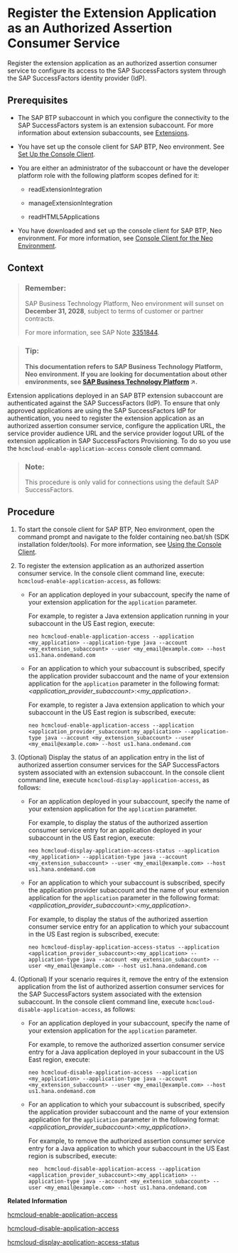 <!-- loio47c4bfff70e94491a82353ddc66eb9a1 -->

# Register the Extension Application as an Authorized Assertion Consumer Service

Register the extension application as an authorized assertion consumer service to configure its access to the SAP SuccessFactors system through the SAP SuccessFactors identity provider \(IdP\).



## Prerequisites

-   The SAP BTP subaccount in which you configure the connectivity to the SAP SuccessFactors system is an extension subaccount. For more information about extension subaccounts, see [Extensions](https://help.sap.com/viewer/65de2977205c403bbc107264b8eccf4b/Cloud/en-US/08b1effc53634890a525f945017e2edc.html).
-   You have set up the console client for SAP BTP, Neo environment. See [Set Up the Console Client](../30-development-neo/set-up-the-console-client-7613dee.md).
-   You are either an administrator of the subaccount or have the developer platform role with the following platform scopes defined for it:
    -   readExtensionIntegration

    -   manageExtensionIntegration

    -   readHTML5Applications


-   You have downloaded and set up the console client for SAP BTP, Neo environment. For more information, see [Console Client for the Neo Environment](../50-administration-and-ops-neo/console-client-for-the-neo-environment-7613230.md).




## Context

> ### Remember:  
> SAP Business Technology Platform, Neo environment will sunset on **December 31, 2028**, subject to terms of customer or partner contracts.
> 
> For more information, see SAP Note [3351844](https://me.sap.com/notes/3351844).

> ### Tip:  
> **This documentation refers to SAP Business Technology Platform, Neo environment. If you are looking for documentation about other environments, see [SAP Business Technology Platform](https://help.sap.com/viewer/65de2977205c403bbc107264b8eccf4b/Cloud/en-US/6a2c1ab5a31b4ed9a2ce17a5329e1dd8.html "SAP Business Technology Platform (SAP BTP) is an integrated offering comprised of four technology portfolios: database and data management, application development and integration, analytics, and intelligent technologies. The platform offers users the ability to turn data into business value, compose end-to-end business processes, and build and extend SAP applications quickly.") :arrow_upper_right:.**

Extension applications deployed in an SAP BTP extension subaccount are authenticated against the SAP SuccessFactors \(IdP\). To ensure that only approved applications are using the SAP SuccessFactors IdP for authentication, you need to register the extension application as an authorized assertion consumer service, configure the application URL, the service provider audience URL and the service provider logout URL of the extension application in SAP SuccessFactors Provisioning. To do so you use the `hcmcloud-enable-application-access` console client command.

> ### Note:  
> This procedure is only valid for connections using the default SAP SuccessFactors.



## Procedure

1.  To start the console client for SAP BTP, Neo environment, open the command prompt and navigate to the folder containing neo.bat/sh \(SDK installation folder/tools\). For more information, see [Using the Console Client](../50-administration-and-ops-neo/using-the-console-client-8900b22.md).

2.  To register the extension application as an authorized assertion consumer service. In the console client command line, execute: `hcmcloud-enable-application-access`, as follows:

    -   For an application deployed in your subaccount, specify the name of your extension application for the `application` parameter.

        For example, to register a Java extension application running in your subaccount in the US East region, execute:

        ```
        neo hcmcloud-enable-application-access --application <my_application> --application-type java --account <my_extension_subaccount> --user <my_email@example.com> --host us1.hana.ondemand.com
        ```

    -   For an application to which your subaccount is subscribed, specify the application provider subaccount and the name of your extension application for the `application` parameter in the following format: *<application\_provider\_subaccount\>*:*<my\_application\>*.

        For example, to register a Java extension application to which your subaccount in the US East region is subscribed, execute:

        ```
        neo hcmcloud-enable-application-access --application <application_provider_subaccount:my_application> --application-type java --account <my_extension_subaccount> --user <my_email@example.com> --host us1.hana.ondemand.com
        ```


3.  \(Optional\) Display the status of an application entry in the list of authorized assertion consumer services for the SAP SuccessFactors system associated with an extension subaccount. In the console client command line, execute `hcmcloud-display-application-access`, as follows:

    -   For an application deployed in your subaccount, specify the name of your extension application for the `application` parameter.

        For example, to display the status of the authorized assertion consumer service entry for an application deployed in your subaccount in the US East region, execute:

        ```
        neo hcmcloud-display-application-access-status --application <my_application> --application-type java --account <my_extension_subaccount> --user <my_email@example.com> --host us1.hana.ondemand.com
        ```

    -   For an application to which your subaccount is subscribed, specify the application provider subaccount and the name of your extension application for the `application` parameter in the following format: *<application\_provider\_subaccount\>*:*<my\_application\>*.

        For example, to display the status of the authorized assertion consumer service entry for an application to which your subaccount in the US East region is subscribed, execute:

        ```
        neo hcmcloud-display-application-access-status --application <application_provider_subaccount>:<my_application> --application-type java --account <my_extension_subaccount> --user <my_email@example.com> --host us1.hana.ondemand.com
        ```


4.  \(Optional\) If your scenario requires it, remove the entry of the extension application from the list of authorized assertion consumer services for the SAP SuccessFactors system associated with the extension subaccount. In the console client command line, execute `hcmcloud-disable-application-access`, as follows:

    -   For an application deployed in your subaccount, specify the name of your extension application for the `application` parameter.

        For example, to remove the authorized assertion consumer service entry for a Java application deployed in your subaccount in the US East region, execute:

        ```
        neo hcmcloud-disable-application-access --application <my_application> --application-type java --account <my_extension_subaccount> --user <my_email@example.com> --host us1.hana.ondemand.com
        ```

    -   For an application to which your subaccount is subscribed, specify the application provider subaccount and the name of your extension application for the `application` parameter in the following format: *<application\_provider\_subaccount\>*:*<my\_application\>*.

        For example, to remove the authorized assertion consumer service entry for a Java application to which your subaccount in the US East region is subscribed, execute:

        ```
        neo  hcmcloud-disable-application-access --application <application_provider_subaccount>:<my_application> --application-type java --account <my_extension_subaccount> --user <my_email@example.com> --host us1.hana.ondemand.com
        ```



**Related Information**  


[hcmcloud-enable-application-access](../50-administration-and-ops-neo/hcmcloud-enable-application-access-da0e8ba.md "This command registers an extension application as an authorized assertion consumer service for the SAP SuccessFactors system associated with the specified subaccount to enable the application to use the SAP SuccessFactors identity provider (IdP) for authentication.")

[hcmcloud-disable-application-access](../50-administration-and-ops-neo/hcmcloud-disable-application-access-99e8674.md "This command removes an extension application from the list of authorized assertion consumer services for the SAP SuccessFactors system associated with the specified subaccount.")

[hcmcloud-display-application-access-status](../50-administration-and-ops-neo/hcmcloud-display-application-access-status-75eac93.md "This command displays the status of an extension application entry in the list of assertion consumer services for the SAP SuccessFactors system associated with the specified subaccount. The returned results contain the extension application URL.")

